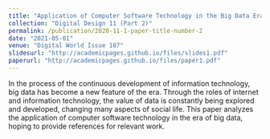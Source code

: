```yaml
---
title: "Application of Computer Software Technology in the Big Data Era"
collection: "Digital Design 11 (Part 2)"
permalink: /publication/2020-11-1-paper-title-number-2
date: "2021-05-01"
venue: "Digital World Issue 187"
slidesurl: "http://academicpages.github.io/files/slides1.pdf"
paperurl: "http://academicpages.github.io/files/paper1.pdf"
---
```

In the process of the continuous development of information technology, big data has become a new feature of the era. Through the roles of internet and information technology, the value of data is constantly being explored and developed, changing many aspects of social life. This paper analyzes the application of computer software technology in the era of big data, hoping to provide references for relevant work.
